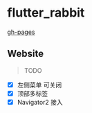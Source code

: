 # flutter_rabbit

[gh-pages](https://rabbities.github.io/rabbities/#/)

## Website

> TODO

- [x] 左侧菜单 可关闭 
- [x] 顶部多标签
- [x] Navigator2  接入
